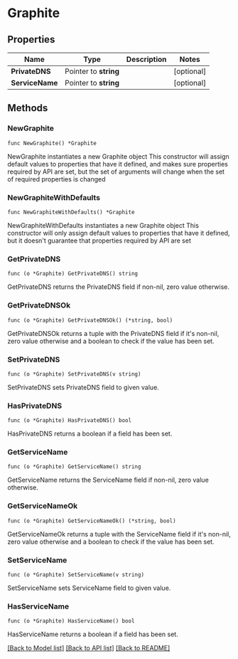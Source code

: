 # Graphite

## Properties

Name | Type | Description | Notes
------------ | ------------- | ------------- | -------------
**PrivateDNS** | Pointer to **string** |  | [optional] 
**ServiceName** | Pointer to **string** |  | [optional] 

## Methods

### NewGraphite

`func NewGraphite() *Graphite`

NewGraphite instantiates a new Graphite object
This constructor will assign default values to properties that have it defined,
and makes sure properties required by API are set, but the set of arguments
will change when the set of required properties is changed

### NewGraphiteWithDefaults

`func NewGraphiteWithDefaults() *Graphite`

NewGraphiteWithDefaults instantiates a new Graphite object
This constructor will only assign default values to properties that have it defined,
but it doesn't guarantee that properties required by API are set

### GetPrivateDNS

`func (o *Graphite) GetPrivateDNS() string`

GetPrivateDNS returns the PrivateDNS field if non-nil, zero value otherwise.

### GetPrivateDNSOk

`func (o *Graphite) GetPrivateDNSOk() (*string, bool)`

GetPrivateDNSOk returns a tuple with the PrivateDNS field if it's non-nil, zero value otherwise
and a boolean to check if the value has been set.

### SetPrivateDNS

`func (o *Graphite) SetPrivateDNS(v string)`

SetPrivateDNS sets PrivateDNS field to given value.

### HasPrivateDNS

`func (o *Graphite) HasPrivateDNS() bool`

HasPrivateDNS returns a boolean if a field has been set.

### GetServiceName

`func (o *Graphite) GetServiceName() string`

GetServiceName returns the ServiceName field if non-nil, zero value otherwise.

### GetServiceNameOk

`func (o *Graphite) GetServiceNameOk() (*string, bool)`

GetServiceNameOk returns a tuple with the ServiceName field if it's non-nil, zero value otherwise
and a boolean to check if the value has been set.

### SetServiceName

`func (o *Graphite) SetServiceName(v string)`

SetServiceName sets ServiceName field to given value.

### HasServiceName

`func (o *Graphite) HasServiceName() bool`

HasServiceName returns a boolean if a field has been set.


[[Back to Model list]](../README.md#documentation-for-models) [[Back to API list]](../README.md#documentation-for-api-endpoints) [[Back to README]](../README.md)


